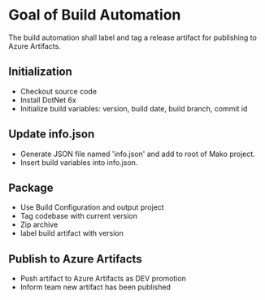 # Goal of Build Automation
The build automation shall label and tag a release artifact for publishing to Azure Artifacts.

## Initialization
- Checkout source code
- Install DotNet 6x
- Initialize build variables: version, build date, build branch, commit id

## Update info.json
- Generate JSON file named 'info.json' and add to root of Mako project.
- Insert build variables into info.json.

## Package
- Use Build Configuration and output project
- Tag codebase with current version
- Zip archive
- label build artifact with version

## Publish to Azure Artifacts
- Push artifact to Azure Artifacts as DEV promotion
- Inform team new artifact has been published
